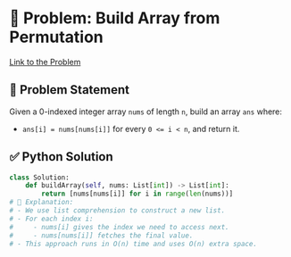 # 🔗 Problem: Build Array from Permutation
[Link to the Problem](https://leetcode.com/problems/build-array-from-permutation/description/?envType=daily-question&envId=2025-05-07)

## 📝 Problem Statement
Given a 0-indexed integer array `nums` of length `n`, build an array `ans` where:

- `ans[i] = nums[nums[i]]` for every `0 <= i < n`, and return it.

## ✅ Python Solution
```python
class Solution:
    def buildArray(self, nums: List[int]) -> List[int]:
        return [nums[nums[i]] for i in range(len(nums))]
# 📌 Explanation:
# - We use list comprehension to construct a new list.
# - For each index i:
#     - nums[i] gives the index we need to access next.
#     - nums[nums[i]] fetches the final value.
# - This approach runs in O(n) time and uses O(n) extra space.
